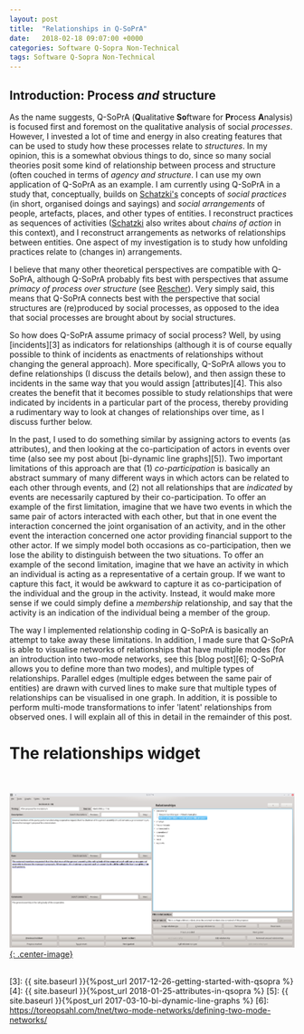 ```yaml
---
layout: post
title:  "Relationships in Q-SoPrA"
date:   2018-02-18 09:07:00 +0000
categories: Software Q-Sopra Non-Technical
tags: Software Q-Sopra Non-Technical 
---
```


## Introduction: Process *and* structure
As the name suggests, Q-SoPrA (**Q**ualitative **So**ftware for **Pr**ocess **A**nalysis) is focused first and foremost on the qualitative analysis of social *processes*. However, I invested a lot of time and energy in also creating features that can be used to study how these processes relate to *structures*. In my opinion, this is a somewhat obvious things to do, since so many social theories posit some kind of relationship between process and structure (often couched in terms of *agency and structure*. I can use my own application of Q-SoPrA as an example. I am currently using Q-SoPrA in a study that, conceptually, builds on [Schatzki's][1] concepts of *social practices* (in short, organised doings and sayings) and *social arrangements* of people, artefacts, places, and other types of entities. I reconstruct practices as sequences of activities ([Schatzki][1] also writes about *chains of action* in this context), and I reconstruct arrangements as networks of relationships between entities. One aspect of my investigation is to study how unfolding practices relate to (changes in) arrangements. 

I believe that many other theoretical perspectives are compatible with Q-SoPrA, although Q-SoPrA probably fits best with perspectives that assume *primacy of process over structure* (see [Rescher][2]). Very simply said, this means that Q-SoPrA connects best with the perspective that social structures are (re)produced by social processes, as opposed to the idea that social processes are brought about by social structures. 

So how does Q-SoPrA assume primacy of social process? Well, by using [incidents][3] as indicators for relationships (although it is of course equally possible to think of incidents as enactments of relationships without changing the general approach). More specifically, Q-SoPrA allows you to define relationships (I discuss the details below), and then assign these to incidents in the same way that you would assign [attributes][4]. This also creates the benefit that it becomes possible to study relationships that were indicated by incidents in a particular part of the process, thereby providing a rudimentary way to look at changes of relationships over time, as I discuss further below. 

In the past, I used to do something similar by assigning actors to events (as attributes), and then looking at the co-participation of actors in events over time (also see my post about [bi-dynamic line graphs][5]). Two important limitations of this approach are that (1) *co-participation* is basically an abstract summary of many different ways in which actors can be related to each other through events, and (2) not all relationships that are *indicated* by events are necessarily captured by their co-participation. To offer an example of the first limitation, imagine that we have two events in which the same pair of actors interacted with each other, but that in one event the interaction concerned the joint organisation of an activity, and in the other event the interaction concerned one actor providing financial support to the other actor. If we simply model both occasions as co-participation, then we lose the ability to distinguish between the two situations. To offer an example of the second limitation, imagine that we have an activity in which an individual is acting as a representative of a certain group. If we want to capture this fact, it would be awkward to capture it as co-participation of the individual and the group in the activity. Instead, it would make more sense if we could simply define a *membership* relationship, and say that the activity is an indication of the individual being a member of the group. 

The way I implemented relationship coding in Q-SoPrA is basically an attempt to take away these limitations. In addition, I made sure that Q-SoPrA is able to visualise networks of relationships that have multiple modes (for an introduction into two-mode networks, see this [blog post][6]; Q-SoPrA allows you to define more than two modes), and multiple types of relationships. Parallel edges (multiple edges between the same pair of entities) are drawn with curved lines to make sure that multiple types of relationships can be visualised in one graph. In addition, it is possible to perform multi-mode transformations to infer 'latent' relationships from observed ones. I will explain all of this in detail in the remainder of this post.

# The relationships widget

<br><br>[![Relationship Widget](/assets/posts/relationships-in-qsopra/Relationships_Widget.png){: .center-image}](/assets/posts/relationships-in-qsopra/Relationships_Widget.png)<br><br>



[1]: https://books.google.co.uk/books?id=753WUmtDIiwC&printsec=frontcover&dq=The+Site+of+the+Social&hl=nl&sa=X&ved=0ahUKEwjPvMuKta_ZAhWNLlAKHZz0DIMQ6AEIJzAA#v=onepage&q=The%20Site%20of%20the%20Social&f=false
[2]: https://books.google.co.uk/books?id=8MjR29eJLYIC&printsec=frontcover&dq=Process+metaphysics&hl=nl&sa=X&ved=0ahUKEwj-8drota_ZAhVCZ1AKHVUwBKUQ6AEIJzAA#v=onepage&q=Process%20metaphysics&f=false
[3]: {{ site.baseurl }}{%post_url 2017-12-26-getting-started-with-qsopra %}
[4]: {{ site.baseurl }}{%post_url 2018-01-25-attributes-in-qsopra %}
[5]: {{ site.baseurl }}{%post_url 2017-03-10-bi-dynamic-line-graphs %}
[6]: https://toreopsahl.com/tnet/two-mode-networks/defining-two-mode-networks/
